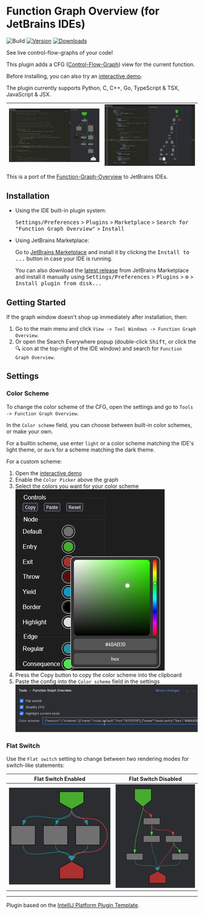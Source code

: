 # Function Graph Overview (for JetBrains IDEs)

![Build](https://github.com/tmr232/jb-function-graph-overview/workflows/Build/badge.svg)
[![Version](https://img.shields.io/jetbrains/plugin/v/25676.svg)](https://plugins.jetbrains.com/plugin/25676)
[![Downloads](https://img.shields.io/jetbrains/plugin/d/25676.svg)](https://plugins.jetbrains.com/plugin/25676)

<!--
## Template ToDo list
- [ ] Set the [Plugin Signing](https://plugins.jetbrains.com/docs/intellij/plugin-signing.html?from=IJPluginTemplate) related [secrets](https://github.com/JetBrains/intellij-platform-plugin-template#environment-variables).
- [ ] Set the [Deployment Token](https://plugins.jetbrains.com/docs/marketplace/plugin-upload.html?from=IJPluginTemplate).
-->

<!-- Plugin description -->
See live control-flow-graphs of your code!

This plugin adds a CFG ([Control-Flow-Graph](https://en.wikipedia.org/wiki/Control-flow_graph))
view for the current function.

Before installing, you can also try an [interactive demo](https://tmr232.github.io/function-graph-overview/).

The plugin currently supports Python, C, C++, Go, TypeScript & TSX, JavaScript & JSX.

<!-- Plugin description end -->

| ![A docked CFG view](/media/screenshot-docked.png) | ![An undocked CFG view](/media/screenshot-undocked.png) |
|----------------------------------------------------|---------------------------------------------------------|

This is a port of the [Function-Graph-Overview](https://github.com/tmr232/function-graph-overview/) to JetBrains IDEs.

## Installation

- Using the IDE built-in plugin system:

  <kbd>Settings/Preferences</kbd> > <kbd>Plugins</kbd> > <kbd>Marketplace</kbd> > <kbd>Search for "Function Graph
  Overview"</kbd> >
  <kbd>Install</kbd>

- Using JetBrains Marketplace:

  Go to [JetBrains Marketplace](https://plugins.jetbrains.com/plugin/25676) and install it by clicking the <kbd>Install
  to ...</kbd> button in case your IDE is running.

  You can also download the [latest release](https://plugins.jetbrains.com/plugin/25676/versions) from JetBrains
  Marketplace and install it manually using
  <kbd>Settings/Preferences</kbd> > <kbd>Plugins</kbd> > <kbd>⚙️</kbd> > <kbd>Install plugin from disk...</kbd>

## Getting Started

If the graph window doesn't shop up immediately after installation, then:

1. Go to the main menu and click `View -> Tool Windows -> Function Graph Overview`.
2. Or open the Search Everywhere popup (double-click <kbd>Shift</kbd>, or click the 🔍 icon at the top-right of the IDE
   window) and search for `Function Graph Overview`.

## Settings

### Color Scheme

To change the color scheme of the CFG, open the settings and go to `Tools -> Function Graph Overview`.

In the `Color scheme` field, you can choose between built-in color schemes, or make your own.

For a builtin scheme, use enter `light` or a color scheme matching the IDE's light theme,
or `dark` for a scheme matching the dark theme.

For a custom scheme:

1. Open the [interactive demo](https://tmr232.github.io/function-graph-overview/)
2. Enable the `Color Picker` above the graph
3. Select the colors you want for your color scheme  
   ![Color Picker](media/settings/color-picker.png)
4. Press the Copy button to copy the color scheme into the clipboard
5. Paste the config into the `Color scheme` field in the settings  
   ![Settings](media/settings/color-scheme-field.png)

### Flat Switch

Use the `Flat switch` setting to change between two rendering modes for switch-like statements:

| Flat Switch Enabled                       | Flat Switch Disabled                       |
|-------------------------------------------|--------------------------------------------|
| ![](media/settings/flatSwitchEnabled.png) | ![](media/settings/flatSwitchDisabled.png) |

---
Plugin based on the [IntelliJ Platform Plugin Template][template].

[template]: https://github.com/JetBrains/intellij-platform-plugin-template
